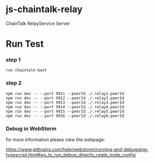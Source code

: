 # js-chaintalk-relay

ChainTalk RelayService Server


# Run Test

### step 1
```
run chaintalk-boot
```

### step 2
```
npm run dev -- --port 9911 --peerId ./.relay1.peerId
npm run dev -- --port 9912 --peerId ./.relay2.peerId
npm run dev -- --port 9913 --peerId ./.relay3.peerId
npm run dev -- --port 9914 --peerId ./.relay4.peerId
npm run dev -- --port 9915 --peerId ./.relay5.peerId
npm run dev -- --port 9916 --peerId ./.relay6.peerId
```


### Debug in WebStorm

for more information please view the webpage:

https://www.jetbrains.com/help/webstorm/running-and-debugging-typescript.html#ws_ts_run_debug_directly_ceate_node_config




